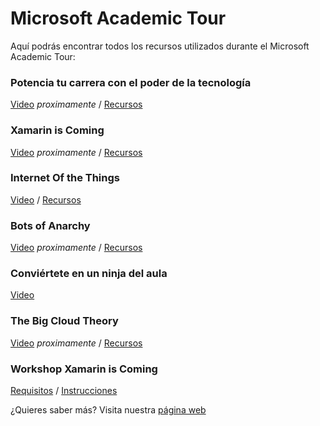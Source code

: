 # Microsoft Academic Tour
Aquí podrás encontrar todos los recursos utilizados durante el Microsoft Academic Tour:  
### Potencia tu carrera con el poder de la tecnología 
[Video]() *proximamente* / [Recursos](https://github.com/esmsdn/Microsoft-Academic-Tour/blob/master/Keynote.pdf)
### Xamarin is Coming
[Video]() *proximamente* / [Recursos](https://github.com/esmsdn/Microsoft-Academic-Tour/blob/master/Xamarin%20is%20Coming.pdf)
### Internet Of the Things
[Video](https://channel9.msdn.com/Events/Microsoft-Spain-Events/Microsoft-Academic-Tour/Microsoft-Academic-Tour-NarIoTs) / [Recursos](https://github.com/esmsdn/Microsoft-Academic-Tour/blob/master/The%20Internet%20Of%20the%20Things.pdf)
### Bots of Anarchy
[Video]() *proximamente* / [Recursos](https://github.com/esmsdn/Microsoft-Academic-Tour/blob/master/Bots%20of%20Anarchy.pdf) 
### Conviértete en un ninja del aula 
[Video](https://channel9.msdn.com/Events/Microsoft-Spain-Events/Microsoft-Academic-Tour/Microsoft-Academic-Tour-Productividad-Office-365)
### The Big Cloud Theory
[Video]() *proximamente* / [Recursos](https://github.com/esmsdn/Microsoft-Academic-Tour/blob/master/Microsoft%20Azure.pdf) 
### Workshop Xamarin is Coming 
[Requisitos](https://aka.ms/workshopxamarinazure) / [Instrucciones](https://github.com/xamarin/dev-days-labs/tree/master/HandsOnLab) 

¿Quieres saber más? Visita nuestra [página web](http://aka.ms/MSAcademicTour)
